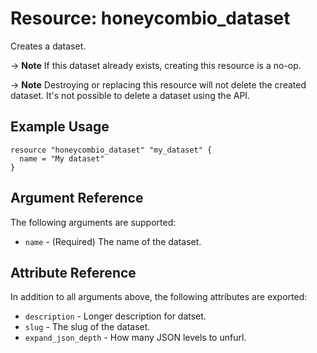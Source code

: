 # Resource: honeycombio_dataset

Creates a dataset.

-> **Note** If this dataset already exists, creating this resource is a no-op.

-> **Note** Destroying or replacing this resource will not delete the created dataset. It's not possible to delete a dataset using the API.

## Example Usage

```hcl
resource "honeycombio_dataset" "my_dataset" {
  name = "My dataset"
}
```

## Argument Reference

The following arguments are supported:

* `name` - (Required) The name of the dataset.

## Attribute Reference

In addition to all arguments above, the following attributes are exported:

* `description` - Longer description for datset.
* `slug` - The slug of the dataset.
* `expand_json_depth` - How many JSON levels to unfurl.
